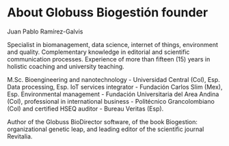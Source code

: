 # About Globuss Biogestión founder

Juan Pablo Ramírez-Galvis

Specialist in biomanagement, data science, internet of things, environment and quality. Complementary knowledge in editorial and scientific communication processes. Experience of more than fifteen (15) years in holistic coaching and university teaching.

M.Sc. Bioengineering and nanotechnology - Universidad Central (Col), Esp. Data processing, Esp. IoT services integrator - Fundación Carlos Slim (Mex), Esp. Environmental management - Fundación Universitaria del Area Andina (Col), professional in international business - Politécnico Grancolombiano (Col) and certified HSEQ auditor - Bureau Veritas (Esp).

Author of the Globuss BioDirector software, of the book Biogestion: organizational genetic leap, and leading editor of the scientific journal Revitalia.
